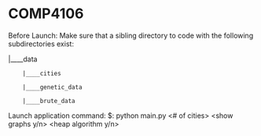 # COMP4106

Before Launch:
Make sure that a sibling directory to code with the following subdirectories exist:


|____data

		|____cities
		
		|____genetic_data
		
		|____brute_data

Launch application command:
$: python main.py <# of cities> <show graphs y/n> <heap algorithm y/n>
